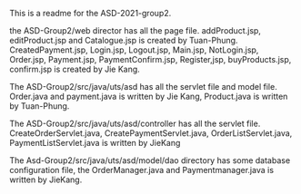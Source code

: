 This is a readme for the ASD-2021-group2.

the ASD-Group2/web director has all the page file. addProduct.jsp, editProduct.jsp and Catalogue.jsp is created by Tuan-Phung. CreatedPayment.jsp, Login.jsp, Logout.jsp, Main.jsp, NotLogin.jsp, Order.jsp, Payment.jsp, PaymentConfirm.jsp, Register,jsp, buyProducts.jsp, confirm.jsp is created by Jie Kang.

The ASD-Group2/src/java/uts/asd has all the servlet file and model file. Order.java and payment.java is written by Jie Kang, Product.java is written by Tuan-Phung.

The ASD-Group2/src/java/uts/asd/controller has all the servlet file. CreateOrderServlet.java, CreatePaymentServlet.java, OrderListServlet.java, PaymentListServlet.java is written by JieKang

The Asd-Group2/src/java/uts/asd/model/dao directory has some database configuration file, the OrderManager.java and Paymentmanager.java is written by JieKang.
